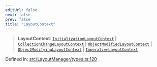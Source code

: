 ```yaml
---
editUrl: false
next: false
prev: false
title: "LayoutContext"
---
```


> **LayoutContext**: [`InitializationLayoutContext`](/api/type-aliases/initializationlayoutcontext/) \| [`CollectionChangeLayoutContext`](/api/type-aliases/collectionchangelayoutcontext/) \| [`ObjectModifiedLayoutContext`](/api/type-aliases/objectmodifiedlayoutcontext/) \| [`ObjectModifyingLayoutContext`](/api/type-aliases/objectmodifyinglayoutcontext/) \| [`ImperativeLayoutContext`](/api/type-aliases/imperativelayoutcontext/)

Defined in: [src/LayoutManager/types.ts:120](https://github.com/fabricjs/fabric.js/blob/8748628df7e9de00ba77413bfc3ad9e9fe9d4f30/src/LayoutManager/types.ts#L120)
